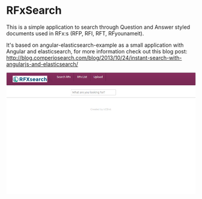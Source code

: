 RFxSearch
=============================

This is a simple application to search through Question and Answer styled documents used in RFx:s (RFP, RFI, RFT, RFyounameit).

It's based on angular-elasticsearch-example as a small application with Angular and elasticsearch, for more information check out this blog post: http://blog.comperiosearch.com/blog/2013/10/24/instant-search-with-angularjs-and-elasticsearch/

![alt tag](screenshot.png)
